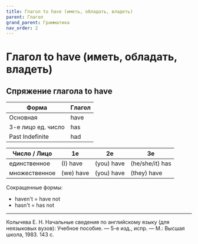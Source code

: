 ```yaml
---
title: Глагол to have (иметь, обладать, владеть)
parent: Глагол
grand_parent: Грамматика
nav_order: 2
---
```


# Глагол to have (иметь, обладать, владеть)


## Спряжение глагола to have

| Форма              | Глагол |
|--------------------|--------|
| Основная           | have   |
| 3-е лицо ед. число | has    |
| Past Indefinite    | had    |

| Число / Лицо  | 1e        | 2e         | 3e              |
|---------------|-----------|------------|-----------------|
| единственное  | (I) have  | (you) have | (he/she/it) has |
| множественное | (we) have | (you) have | (they) have     |

Сокращенные формы:
- haven't = have not
- hasn't = has not


---

Колычева Е. Н.  Начальные сведения по английскому языку (для
неязыковых вузов): Учебное пособие. — 5-е изд., испр. — М.: Высшая
школа, 1983. 143 с.
  
